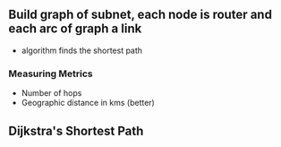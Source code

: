 ## Build graph of subnet, each node is router and each arc of graph a link

- algorithm finds the shortest path

### Measuring Metrics
- Number of hops 
- Geographic distance in kms (better)


## Dijkstra's Shortest Path

